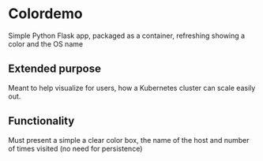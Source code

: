 # Colordemo

Simple Python Flask app, packaged as a container, refreshing showing a color and the OS name

## Extended purpose

Meant to help visualize for users, how a Kubernetes cluster can scale easily out.

## Functionality

Must present a simple a clear color box, the name of the host and number of times visited (no need for persistence)
